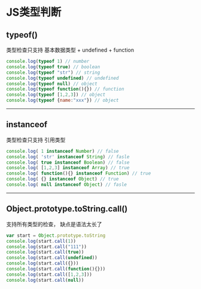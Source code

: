 # JS类型判断

## typeof()

类型检查只支持 基本数据类型 + undefined + function

```javascript
console.log(typeof 1) // number
console.log(typeof true) // boolean
console.log(typeof "str") // string
console.log(typeof undefined) // undefined
console.log(typeof null) // object
console.log(typeof function(){}) // function
console.log(typeof [1,2,3]) // object
console.log(typeof {name:"xxx"}) // object
```



---

## instanceof

类型检查只支持 引用类型

```javascript
console.log( 1 instanceof Number) // false
console.log( 'str' instanceof String) // fasle
console.log( true instanceof Boolean) // false
console.log( [1,2,3] instanceof Array) // true
console.log( function(){} instanceof Function) // true
console.log( {} instanceof Object) // true
console.log( null instanceof Object) // fasle
```



---

## Object.prototype.toString.call()

支持所有类型的检查， 缺点是语法太长了

```javascript
var start = Object.prototype.toString
console.log(start.call(1))
console.log(start.call("111"))
console.log(start.call(true))
console.log(start.call(undefined))
console.log(start.call({}))
console.log(start.call(function(){}))
console.log(start.call([1,2,3]))
console.log(start.call(null))
```

